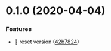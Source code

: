 # 0.1.0 (2020-04-04)


### Features

* 🎸 reset version ([42b7824](https://github.com/rapidlang/compiler/commit/42b782425d35bcae1d5f68223ce35db8c01f030d))



